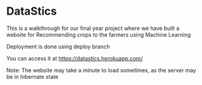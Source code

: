 # DataStics
This is a walkthrough for our final year project where we have built a website for Recommending crops to the farmers using Machine Learning 

Deployment is done using deploy branch

You can access it at https://datastics.herokuapp.com/

Note: The website may take a minute to load sometimes, as the server may be in hibernate state
